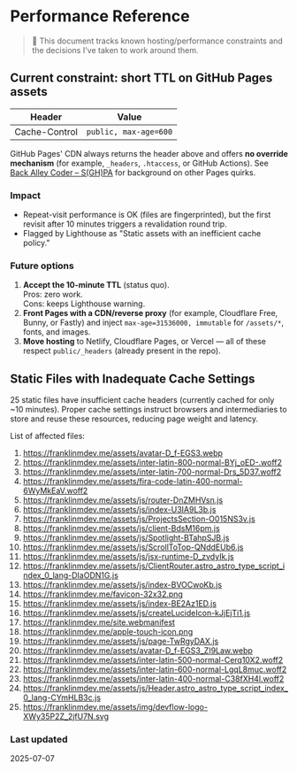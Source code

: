 # Performance Reference

> 📄 This document tracks known hosting/performance constraints and the decisions I've taken to work around them.

## Current constraint: short TTL on GitHub Pages assets

| Header        | Value                 |
| ------------- | --------------------- |
| Cache-Control | `public, max-age=600` |

GitHub Pages' CDN always returns the header above and offers **no override mechanism** (for example, `_headers`, `.htaccess`, or GitHub Actions). See [Back Alley Coder – S(GH)PA](http://www.backalleycoder.com/2016/05/13/sghpa-the-single-page-app-hack-for-github-pages/) for background on other Pages quirks.

### Impact

- Repeat-visit performance is OK (files are fingerprinted), but the first revisit after 10 minutes triggers a revalidation round trip.
- Flagged by Lighthouse as "Static assets with an inefficient cache policy."

### Future options

1. **Accept the 10-minute TTL** (status quo).  
   Pros: zero work.  
   Cons: keeps Lighthouse warning.
2. **Front Pages with a CDN/reverse proxy** (for example, Cloudflare Free, Bunny, or Fastly) and inject `max-age=31536000, immutable` for `/assets/*`, fonts, and images.
3. **Move hosting** to Netlify, Cloudflare Pages, or Vercel — all of these respect `public/_headers` (already present in the repo).

## Static Files with Inadequate Cache Settings

25 static files have insufficient cache headers (currently cached for only ~10 minutes). Proper cache settings instruct browsers and intermediaries to store and reuse these resources, reducing page weight and latency.

List of affected files:

1. <https://franklinmdev.me/assets/avatar-D_f-EGS3.webp>
2. <https://franklinmdev.me/assets/inter-latin-800-normal-BYj_oED-.woff2>
3. <https://franklinmdev.me/assets/inter-latin-700-normal-Drs_5D37.woff2>
4. <https://franklinmdev.me/assets/fira-code-latin-400-normal-6WyMkEaV.woff2>
5. <https://franklinmdev.me/assets/js/router-DnZMHVsn.js>
6. <https://franklinmdev.me/assets/js/index-U3IA9L3b.js>
7. <https://franklinmdev.me/assets/js/ProjectsSection-O015NS3v.js>
8. <https://franklinmdev.me/assets/js/client-BdsM16pm.js>
9. <https://franklinmdev.me/assets/js/Spotlight-BTahpSJB.js>
10. <https://franklinmdev.me/assets/js/ScrollToTop-QNddEUb6.js>
11. <https://franklinmdev.me/assets/js/jsx-runtime-D_zvdyIk.js>
12. <https://franklinmdev.me/assets/js/ClientRouter.astro_astro_type_script_index_0_lang-DIaODN1G.js>
13. <https://franklinmdev.me/assets/js/index-BVOCwoKb.js>
14. <https://franklinmdev.me/favicon-32x32.png>
15. <https://franklinmdev.me/assets/js/index-BE2Az1ED.js>
16. <https://franklinmdev.me/assets/js/createLucideIcon-kJjEjTi1.js>
17. <https://franklinmdev.me/site.webmanifest>
18. <https://franklinmdev.me/apple-touch-icon.png>
19. <https://franklinmdev.me/assets/js/page-TwRgyDAX.js>
20. <https://franklinmdev.me/assets/avatar-D_f-EGS3_ZI9Law.webp>
21. <https://franklinmdev.me/assets/inter-latin-500-normal-Cerq10X2.woff2>
22. <https://franklinmdev.me/assets/inter-latin-600-normal-LgqL8muc.woff2>
23. <https://franklinmdev.me/assets/inter-latin-400-normal-C38fXH4l.woff2>
24. <https://franklinmdev.me/assets/js/Header.astro_astro_type_script_index_0_lang-CYmHLB3c.js>
25. <https://franklinmdev.me/assets/img/devflow-logo-XWy35P2Z_2jfU7N.svg>

### Last updated

2025-07-07
